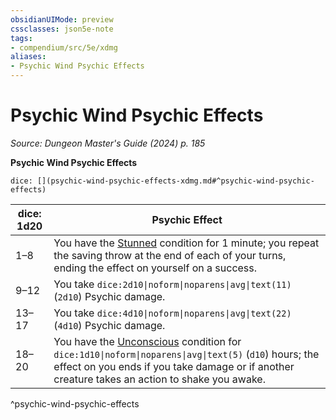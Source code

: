 ```yaml
---
obsidianUIMode: preview
cssclasses: json5e-note
tags:
- compendium/src/5e/xdmg
aliases:
- Psychic Wind Psychic Effects
---
```

# Psychic Wind Psychic Effects
*Source: Dungeon Master's Guide (2024) p. 185* 

**Psychic Wind Psychic Effects**

`dice: [](psychic-wind-psychic-effects-xdmg.md#^psychic-wind-psychic-effects)`

| dice: 1d20 | Psychic Effect |
|------------|----------------|
| 1–8 | You have the [Stunned](conditions.md#Stunned) condition for 1 minute; you repeat the saving throw at the end of each of your turns, ending the effect on yourself on a success. |
| 9–12 | You take `dice:2d10\|noform\|noparens\|avg\|text(11)` (`2d10`) Psychic damage. |
| 13–17 | You take `dice:4d10\|noform\|noparens\|avg\|text(22)` (`4d10`) Psychic damage. |
| 18–20 | You have the [Unconscious](conditions.md#Unconscious) condition for `dice:1d10\|noform\|noparens\|avg\|text(5)` (`d10`) hours; the effect on you ends if you take damage or if another creature takes an action to shake you awake. |
^psychic-wind-psychic-effects